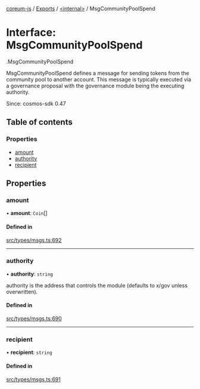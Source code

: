 [coreum-js](../README.md) / [Exports](../modules.md) / [<internal\>](../modules/internal_.md) / MsgCommunityPoolSpend

# Interface: MsgCommunityPoolSpend

[<internal>](../modules/internal_.md).MsgCommunityPoolSpend

MsgCommunityPoolSpend defines a message for sending tokens from the community
pool to another account. This message is typically executed via a governance
proposal with the governance module being the executing authority.

Since: cosmos-sdk 0.47

## Table of contents

### Properties

- [amount](internal_.MsgCommunityPoolSpend.md#amount)
- [authority](internal_.MsgCommunityPoolSpend.md#authority)
- [recipient](internal_.MsgCommunityPoolSpend.md#recipient)

## Properties

### amount

• **amount**: `Coin`[]

#### Defined in

[src/types/msgs.ts:692](https://github.com/PyramydLabs/coreum-js/blob/37d165f/src/types/msgs.ts#L692)

___

### authority

• **authority**: `string`

authority is the address that controls the module (defaults to x/gov unless overwritten).

#### Defined in

[src/types/msgs.ts:690](https://github.com/PyramydLabs/coreum-js/blob/37d165f/src/types/msgs.ts#L690)

___

### recipient

• **recipient**: `string`

#### Defined in

[src/types/msgs.ts:691](https://github.com/PyramydLabs/coreum-js/blob/37d165f/src/types/msgs.ts#L691)
